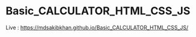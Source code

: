 # Basic_CALCULATOR_HTML_CSS_JS


Live : https://mdsakibkhan.github.io/Basic_CALCULATOR_HTML_CSS_JS/
